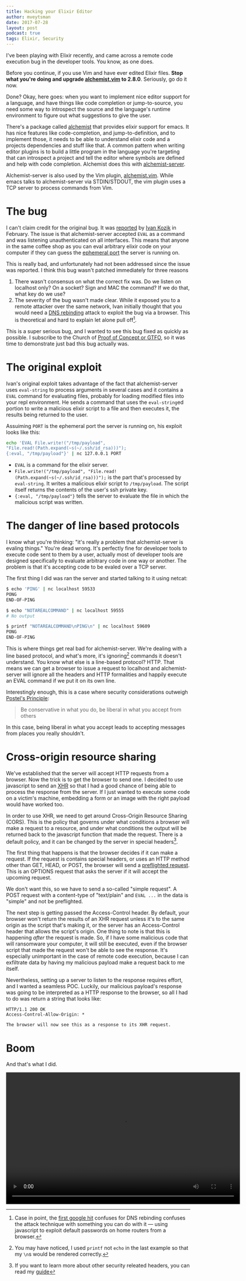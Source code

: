 ```yaml
---
title: Hacking your Elixir Editor
author: mveytsman
date: 2017-07-28
layout: post
podcast: true
tags: Elixir, Security
---
```


I've been playing with Elixir recently, and came across a remote code execution bug in the developer tools. You know, as one does.

Before you continue, if you use Vim and have ever edited Elixir files. **Stop what you're doing and upgrade [alchemist.vim](https://github.com/slashmili/alchemist.vim) to 2.8.0**. Seriously, go do it now.

Done? Okay, here goes: when you want to implement nice editor support for a language, and have things like code completion or jump-to-source, you need some way to introspect the source and the language's runtime environment to figure out what suggestions to give the user. 

There's a package called [alchemist](https://github.com/tonini/alchemist.el) that provides elixir support for emacs. It has nice features like code-completion, and jump-to-definition, and to implement those, it needs to be able to understand elixir code and a projects dependencies and stuff like that. A common pattern when writing editor plugins is to build a little program in the language you're targeting that can introspect a project and tell the editor where symbols are defined and help with code completion. Alchemist does this with [alchemist-server](https://github.com/tonini/alchemist-server).

Alchemist-server is also used by the Vim plugin, [alchemist.vim](https://github.com/slashmili/alchemist.vim). While emacs talks to alchemist-server via STDIN/STDOUT, the vim plugin uses a TCP server to process commands from Vim.

# The bug

I can't claim credit for the original bug. It was [reported](https://github.com/tonini/alchemist-server/issues/14) by [Ivan Kozik](https://github.com/ivan) in February. The issue is that alchemist-server accepted `EVAL` as a command and was listening unauthenticated on all interfaces. This means that anyone in the same coffee shop as you can eval arbitrary elixir code on your computer if they can guess the [ephemeral port](https://en.wikipedia.org/wiki/Ephemeral_port) the server is running on. 

This is really bad, and unfortunately had not been addressed since the issue was reported. I think this bug wasn't patched immediately for three reasons

1. There wasn't consensus on what the correct fix was. Do we listen on localhost only? On a socket? Sign and MAC the command? If we do that, what key do we use?
2. The severity of the bug wasn't made clear. While it exposed you to a remote attacker over the same network, Ivan initially thought that you would need a [DNS rebinding](https://en.wikipedia.org/wiki/DNS_rebinding) attack to exploit the bug via a browser. This is theoretical and hard to explain let alone pull off[^rebinding].

This is a super serious bug, and I wanted to see this bug fixed as quickly as possible. I subscribe to the Church of [Proof of Concept or GTFO](https://www.nostarch.com/gtfo), so it was time to demonstrate just bad this bug actually was.

# The original exploit

Ivan's original exploit takes advantage of the fact that alchemist-server uses `eval-string` to process arguments in several cases and it contains a `EVAL` command for evaluating files, probably for loading modified files into your repl environment. He sends a command that uses the `eval-string`ed portion to write a malicious elixir script to a file and then executes it, the results being returned to the user.

Assuiming `PORT` is the ephemeral port the server is running on, his exploit looks like this:

```bash
echo 'EVAL File.write!("/tmp/payload", 
"File.read!(Path.expand(~s(~/.ssh/id_rsa)))");
{:eval, "/tmp/payload"}' | nc 127.0.0.1 PORT
 ```
 
- `EVAL` is a command for the elixir server.
- `File.write!("/tmp/payload", "File.read!(Path.expand(~s(~/.ssh/id_rsa)))");` is the part that's processed by `eval-string`. It writes a malicious elixir script to `/tmp/payload`. The script itself returns the contents of the user's ssh private key.
- `{:eval, "/tmp/payload"}` tells the server to evaluate the file in which the malicious script was written.

# The danger of line based protocols

I know what you're thinking: "it's really a problem that alchemist-server is evaling things." You're dead wrong. It's perfectly fine for developer tools to execute code sent to them by a user, actually most of developer tools are designed specifically to evaluate arbitrary code in one way or another. The problem is that it's accepting code to be evaled over a TCP server.

The first thing I did was ran the server and started talking to it using netcat:

```bash
$ echo 'PING' | nc localhost 59533
PONG
END-OF-PING

$ echo "NOTAREALCOMMAND" | nc localhost 59555
# No output

$ printf "NOTAREALCOMMAND\nPING\n" | nc localhost 59609
PONG
END-OF-PING
```

This is where things get real bad for alchemist-server. We're dealing with a line based protocol, and what's more, it's ignoring[^printf] commands it doesn't understand. You know what else is a line-based protocol? HTTP. That means we can get a browser to issue a request to localhost and alchemist-server will ignore all the headers and HTTP formalities and happily execute an EVAL command if we put it on its own line.

Interestingly enough, this is a case where security considerations outweigh [Postel's Principle](https://en.wikipedia.org/wiki/Robustness_principle):
> Be conservative in what you do, be liberal in what you accept from others

In this case, being liberal in what you accept leads to accepting messages from places you really shouldn't.

# Cross-origin resource sharing

We've established that the server will accept HTTP requests from a browser. Now the trick is to get the browser to send one. I decided to use javascript to send an [XHR](https://developer.mozilla.org/en/docs/Web/API/XMLHttpRequest) so that I had a good chance of being able to process the response from the server. If I just wanted to execute some code on a victim's machine, embedding a form or an image with the right payload would have worked too.

In order to use XHR, we need to get around Cross-Origin Resource Sharing (CORS). This is the policy that governs under what conditions a browser will make a request to a resource, and under what conditions the output will be returned back to the javascript function that made the request. There is a default policy, and it can be changed by the server in special headers[^headers].

The first thing that happens is that the browser decides if it can make a request. If the request is contains special headers, or uses an HTTP method other than GET, HEAD, or POST, the browser will send a [preflighted request](https://developer.mozilla.org/en-US/docs/Web/HTTP/Access_control_CORS#Preflighted_requests). This is an OPTIONS request that asks the server if it will accept the upcoming request.

We don't want this, so we have to send a so-called "simple request". A POST request with a content-type of "text/plain" and `EVAL ...` in the data is "simple" and not be preflighted.

The next step is getting passed the Access-Control header. By default, your browser won't return the results of an XHR request unless it's to the same origin as the script that's making it, or the server has an Access-Control header that allows the script's origin. One thing to note is that this is happening *after* the request is made. So, if I have some malicious code that will ransomware your computer, it will still be executed, even if the browser script that made the request won't be able to see the response. It's especially unimportant in the case of remote code execution, because I can exfiltrate data by having my malicious payload make a request back to me itself.

Nevertheless, setting up a server to listen to the response requires effort, and I wanted a seamless POC. Luckily, our malicious payload's response was going to be interpreted as a HTTP response to the browser, so all I had to do was return a string that looks like:

```
HTTP/1.1 200 OK
Access-Control-Allow-Origin: *

The browser will now see this as a response to its XHR request.
```

# Boom

And that's what I did.

<video src="/videos/alchemist_server.webm" width="640" height="360" onclick="this.play()">
</video>







[^rebinding]: Case in point, the [first google hit](http://searchsecurity.techtarget.com/definition/DNS-rebinding-attack) confuses for DNS rebinding confuses the attack technique with something you can do with it &mdash; using javascript to exploit default passwords on home routers from a browser.

[^printf]: You may have noticed, I used `printf` not `echo` in the last example so that my `\n`s would be rendered correctly.

[^headers]: If you want to learn more about other security releated headers, you can read my [guide](https://blog.appcanary.com/2017/http-security-headers.html)
